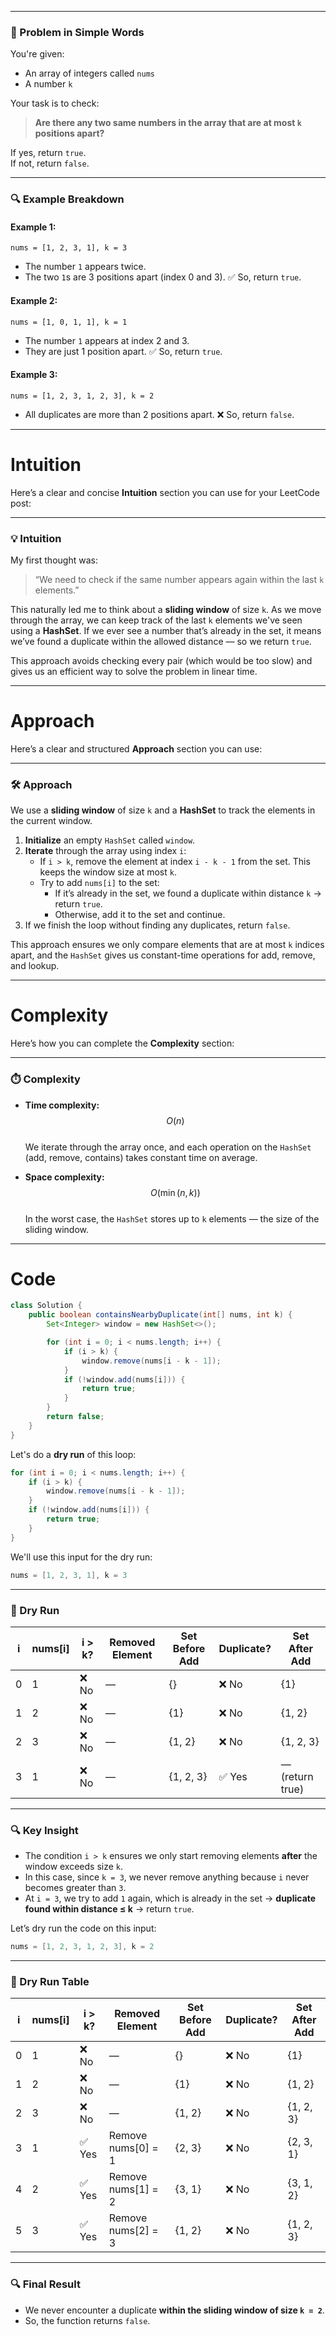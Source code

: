 

---

### 🧩 Problem in Simple Words

You're given:
- An array of integers called `nums`
- A number `k`

Your task is to check:
> **Are there any two same numbers in the array that are at most `k` positions apart?**

If yes, return `true`.  
If not, return `false`.

---

### 🔍 Example Breakdown

#### Example 1:
```text
nums = [1, 2, 3, 1], k = 3
```
- The number `1` appears twice.
- The two `1`s are 3 positions apart (index 0 and 3).
✅ So, return `true`.

#### Example 2:
```text
nums = [1, 0, 1, 1], k = 1
```
- The number `1` appears at index 2 and 3.
- They are just 1 position apart.
✅ So, return `true`.

#### Example 3:
```text
nums = [1, 2, 3, 1, 2, 3], k = 2
```
- All duplicates are more than 2 positions apart.
❌ So, return `false`.

---


# Intuition

Here’s a clear and concise **Intuition** section you can use for your LeetCode post:

---

### 💡 Intuition

My first thought was:  
> “We need to check if the same number appears again within the last `k` elements.”

This naturally led me to think about a **sliding window** of size `k`. As we move through the array, we can keep track of the last `k` elements we've seen using a **HashSet**. If we ever see a number that’s already in the set, it means we’ve found a duplicate within the allowed distance — so we return `true`.

This approach avoids checking every pair (which would be too slow) and gives us an efficient way to solve the problem in linear time.

---


# Approach

Here’s a clear and structured **Approach** section you can use:

---

### 🛠️ Approach

We use a **sliding window** of size `k` and a **HashSet** to track the elements in the current window.

1. **Initialize** an empty `HashSet` called `window`.
2. **Iterate** through the array using index `i`:
   - If `i > k`, remove the element at index `i - k - 1` from the set. This keeps the window size at most `k`.
   - Try to add `nums[i]` to the set:
     - If it’s already in the set, we found a duplicate within distance `k` → return `true`.
     - Otherwise, add it to the set and continue.
3. If we finish the loop without finding any duplicates, return `false`.

This approach ensures we only compare elements that are at most `k` indices apart, and the `HashSet` gives us constant-time operations for add, remove, and lookup.

---


# Complexity
Here’s how you can complete the **Complexity** section:

---

### ⏱️ Complexity

- **Time complexity:** $$O(n)$$  
  We iterate through the array once, and each operation on the `HashSet` (add, remove, contains) takes constant time on average.

- **Space complexity:** $$O(\min(n, k))$$  
  In the worst case, the `HashSet` stores up to `k` elements — the size of the sliding window.

---




# Code
```java []
class Solution {
    public boolean containsNearbyDuplicate(int[] nums, int k) {
        Set<Integer> window = new HashSet<>();

        for (int i = 0; i < nums.length; i++) {
            if (i > k) {
                window.remove(nums[i - k - 1]);
            }
            if (!window.add(nums[i])) {
                return true;
            }
        }
        return false;
    }
}
```
Let's do a **dry run** of this loop:

```java
for (int i = 0; i < nums.length; i++) {
    if (i > k) {
        window.remove(nums[i - k - 1]);
    }
    if (!window.add(nums[i])) {
        return true;
    }
}
```

We'll use this input for the dry run:

```java
nums = [1, 2, 3, 1], k = 3
```

---

### 🧪 Dry Run

| i | nums[i] | i > k? | Removed Element | Set Before Add | Duplicate? | Set After Add |
|---|---------|--------|------------------|----------------|------------|----------------|
| 0 | 1       | ❌ No   | —                | {}             | ❌ No       | {1}            |
| 1 | 2       | ❌ No   | —                | {1}            | ❌ No       | {1, 2}         |
| 2 | 3       | ❌ No   | —                | {1, 2}         | ❌ No       | {1, 2, 3}      |
| 3 | 1       | ❌ No   | —                | {1, 2, 3}      | ✅ Yes      | — (return true) |

---

### 🔍 Key Insight

- The condition `i > k` ensures we only start removing elements **after** the window exceeds size `k`.
- In this case, since `k = 3`, we never remove anything because `i` never becomes greater than `3`.
- At `i = 3`, we try to add `1` again, which is already in the set → **duplicate found within distance ≤ k** → return `true`.

Let’s dry run the code on this input:

```java
nums = [1, 2, 3, 1, 2, 3], k = 2
```

---

### 🧪 Dry Run Table

| i | nums[i] | i > k? | Removed Element     | Set Before Add | Duplicate? | Set After Add |
|---|---------|--------|----------------------|----------------|------------|----------------|
| 0 | 1       | ❌ No   | —                    | {}             | ❌ No       | {1}            |
| 1 | 2       | ❌ No   | —                    | {1}            | ❌ No       | {1, 2}         |
| 2 | 3       | ❌ No   | —                    | {1, 2}         | ❌ No       | {1, 2, 3}      |
| 3 | 1       | ✅ Yes  | Remove nums[0] = 1   | {2, 3}         | ❌ No       | {2, 3, 1}      |
| 4 | 2       | ✅ Yes  | Remove nums[1] = 2   | {3, 1}         | ❌ No       | {3, 1, 2}      |
| 5 | 3       | ✅ Yes  | Remove nums[2] = 3   | {1, 2}         | ❌ No       | {1, 2, 3}      |

---

### 🔍 Final Result

- We never encounter a duplicate **within the sliding window of size `k = 2`**.
- So, the function returns `false`.
